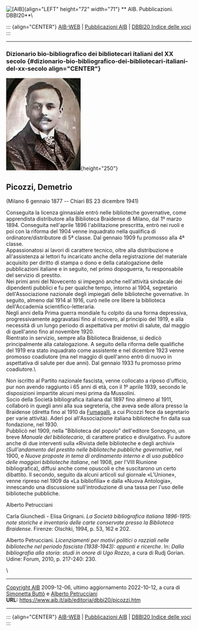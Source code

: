![\[AIB\]](/aib/wi/aibv72.gif){align="LEFT" height="72" width="71"}
** AIB. Pubblicazioni. DBBI20**\

::: {align="CENTER"}
[AIB-WEB](/) \| [Pubblicazioni AIB](/pubblicazioni/) \| [DBBI20 Indice
delle voci](dbbi20.htm)
:::

------------------------------------------------------------------------

### Dizionario bio-bibliografico dei bibliotecari italiani del XX secolo {#dizionario-bio-bibliografico-dei-bibliotecari-italiani-del-xx-secolo align="CENTER"}

![\[Ritratto\]](picozzi.jpg){height="250"}

## Picozzi, Demetrio

(Milano 6 gennaio 1877 -- Chiari BS 23 dicembre 1941)

Conseguita la licenza ginnasiale entrò nelle biblioteche governative,
come apprendista distributore alla Biblioteca Braidense di Milano, dal
1º marzo 1894. Conseguita nell\'aprile 1896 l\'abilitazione prescritta,
entrò nei ruoli e poi con la riforma del 1904 venne inquadrato nella
qualifica di ordinatore/distributore di 5ª classe. Dal gennaio 1909 fu
promosso alla 4ª classe.\
Appassionatosi ai lavori di carattere tecnico, oltre alla distribuzione
e all\'assistenza ai lettori fu incaricato anche della registrazione del
materiale acquisito per diritto di stampa o dono e della catalogazione
delle pubblicazioni italiane e in seguito, nel primo dopoguerra, fu
responsabile del servizio di prestito.\
Nei primi anni del Novecento si impegnò anche nell\'attività sindacale
dei dipendenti pubblici e fu per qualche tempo, intorno al 1904,
segretario dell\'Associazione nazionale degli impiegati delle
biblioteche governative. In seguito, almeno dal 1914 al 1916, curò nelle
ore libere la biblioteca dell\'Accademia scientifico-letteraria.\
Negli anni della Prima guerra mondiale fu colpito da una forma
depressiva, progressivamente aggravatasi fino al ricovero, al principio
del 1919, e alla necessità di un lungo periodo di aspettativa per motivi
di salute, dal maggio di quell\'anno fino al novembre 1920.\
Rientrato in servizio, sempre alla Biblioteca Braidense, si dedicò
principalmente alla catalogazione. A seguito della riforma delle
qualifiche del 1919 era stato inquadrato come assistente e nel dicembre
1923 venne promosso coadiutore (ma nel maggio di quell\'anno entrò di
nuovo in aspettativa di salute per due anni). Dal gennaio 1933 fu
promosso primo coadiutore.\

Non iscritto al Partito nazionale fascista, venne collocato a riposo
d\'ufficio, pur non avendo raggiunto i 65 anni di età, con il 1º aprile
1939, secondo le disposizioni impartite alcuni mesi prima da Mussolini.\
Socio della Società bibliografica italiana dal 1897 fino almeno al 1911,
collaborò in quegli anni alla sua segreteria, che aveva sede allora
presso la Braidense (diretta fino al 1910 da [Fumagalli](fumagalli.htm),
a cui Picozzi fece da segretario per varie attività). Aderì poi
all\'Associazione italiana biblioteche fin dalla sua fondazione, nel
1930.\
Pubblicò nel 1909, nella \"Biblioteca del popolo\" dell\'editore
Sonzogno, un breve *Manuale del bibliotecario*, di carattere pratico e
divulgativo. Fu autore anche di due interventi sulla «Rivista delle
biblioteche e degli archivi» (*Sull\'andamento del prestito nelle
biblioteche pubbliche governative*, nel 1900, e *Nuove proposte in tema
di ordinamento interno e di uso pubblico delle maggiori biblioteche
italiane*, nel 1908, per l\'VIII Riunione bibliografica), diffusi anche
come opuscoli e che suscitarono un certo dibattito. Il secondo, seguito
da alcuni articoli sul giornale «L\'Unione», venne ripreso nel 1909 da
«La bibliofilia» e dalla «Nuova Antologia», innescando una discussione
sull\'introduzione di una tassa per l\'uso delle biblioteche pubbliche.

Alberto Petrucciani

Carla Giunchedi - Elisa Grignani. *La Società bibliografica italiana
1896-1915: note storiche e inventario delle carte conservate presso la
Biblioteca Braidense*. Firenze: Olschki, 1994, p. 53, 162 e 202.

Alberto Petrucciani. *Licenziamenti per motivi politici o razziali nelle
biblioteche nel periodo fascista (1938-1943): appunti e ricerche*. In:
*Dalla bibliografia alla storia: studi in onore di Ugo Rozzo*, a cura di
Rudj Gorian. Udine: Forum, 2010, p. 217-240: 230.

\

------------------------------------------------------------------------

[Copyright AIB](/su-questo-sito/dichiarazione-di-copyright-aib-web/)
2009-12-06, ultimo aggiornamento 2022-10-12, a cura di [Simonetta
Buttò](/aib/redazione3.htm) e [Alberto
Petrucciani](/su-questo-sito/redazione-aib-web/)\
**URL:** https://www.aib.it/aib/editoria/dbbi20/picozzi.htm

------------------------------------------------------------------------

::: {align="CENTER"}
[AIB-WEB](/) \| [Pubblicazioni AIB](/pubblicazioni/) \| [DBBI20 Indice
delle voci](dbbi20.htm)
:::
